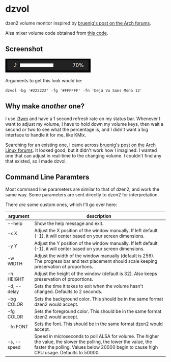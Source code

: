 dzvol
=====

dzen2 volume monitor inspired by
[bruenig's post on the Arch forums](https://bbs.archlinux.org/viewtopic.php?id=46608).

Alsa mixer volume code obtained from
[this code](https://code.google.com/p/yjl/source/browse/Miscellaneous/get-volume.c).

Screenshot
----------
![dzvol screenshot](screenshot.png)

Arguments to get this look would be:

    dzvol -bg '#222222' -fg '#FFFFFF' -fn 'Deja Vu Sans Mono 12'
Why make *another* one?
-----------------------
I use [i3wm](http://i3wm.org/) and have a 1 second refresh rate on my
status bar. Whenever I want to adjust my volume, I have to hold down my
volume keys, then wait a second or two to see what the percentage is, and
I didn't want a big interface to handle it for me, like KMix.

Searching for an existing one, I came across
[bruenig's post on the Arch Linux forums](https://bbs.archlinux.org/viewtopic.php?id=46608).
It looked good, but it didn't work how I imagined. I wanted one that can adjust in real-time
to the changing volume. I couldn't find any that existed, so I made dzvol.

Command Line Paramters
----------------------
Most command line parameters are similar to that of dzen2, and work the same way.
Some parameters are sent directly to dzen2 for interpretation.

There *are* some custom ones, which I'll go over here:

|argument|description|
|--------|-----------|
|--help  | Show the help message and exit.|
|-x X    | Adjust the X position of the window manually. If left default (-1), it will center based on your screen dimensions.|
|-y Y    | Adjust the Y position of the window manually. If left default (-1), it will center based on your screen dimensions.|
|-w WIDTH| Adjust the width of the window manually (default is 256). The progress bar and text placement should scale keeping preservation of proportions.|
|-h HEIGHT|Adjust the height of the window (default is 32). Also keeps preservation of proportions.|
|-d, --delay |Sets the time it takes to exit when the volume hasn't changed. Defaults to 2 seconds.|
|-bg COLOR | Sets the background color. This should be in the same format dzen2 would accept.|
|-fg COLOR | Sets the foreground color. This should be in the same format dzen2 would accept.|
|-fn FONT  | Sets the font. This should be in the same format dzen2 would accept.|
|-s, --speed | Speed in microseconds to poll ALSA for volume. The higher the value, the slower the polling, the lower the value, the faster the polling. Values below 20000 begin to cause high CPU usage. Defaults to 50000.|
